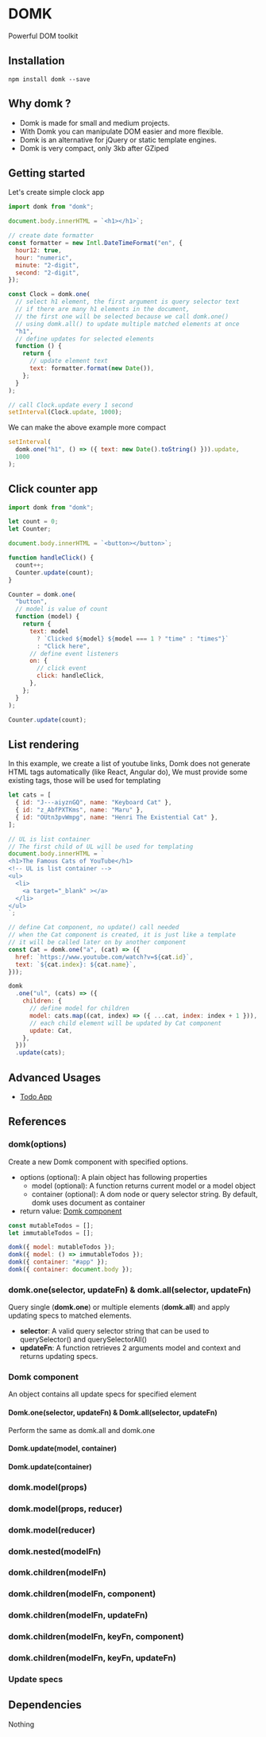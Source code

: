 # DOMK

Powerful DOM toolkit

## Installation

```
npm install domk --save
```

## Why domk ?

- Domk is made for small and medium projects.
- With Domk you can manipulate DOM easier and more flexible.
- Domk is an alternative for jQuery or static template engines.
- Domk is very compact, only 3kb after GZiped

## Getting started

Let's create simple clock app

```js
import domk from "domk";

document.body.innerHTML = `<h1></h1>`;

// create date formatter
const formatter = new Intl.DateTimeFormat("en", {
  hour12: true,
  hour: "numeric",
  minute: "2-digit",
  second: "2-digit",
});

const Clock = domk.one(
  // select h1 element, the first argument is query selector text
  // if there are many h1 elements in the document,
  // the first one will be selected because we call domk.one()
  // using domk.all() to update multiple matched elements at once
  "h1",
  // define updates for selected elements
  function () {
    return {
      // update element text
      text: formatter.format(new Date()),
    };
  }
);

// call Clock.update every 1 second
setInterval(Clock.update, 1000);
```

We can make the above example more compact

```js
setInterval(
  domk.one("h1", () => ({ text: new Date().toString() })).update,
  1000
);
```

## Click counter app

```js
import domk from "domk";

let count = 0;
let Counter;

document.body.innerHTML = `<button></button>`;

function handleClick() {
  count++;
  Counter.update(count);
}

Counter = domk.one(
  "button",
  // model is value of count
  function (model) {
    return {
      text: model
        ? `Clicked ${model} ${model === 1 ? "time" : "times"}`
        : "Click here",
      // define event listeners
      on: {
        // click event
        click: handleClick,
      },
    };
  }
);

Counter.update(count);
```

## List rendering

In this example, we create a list of youtube links,
Domk does not generate HTML tags automatically (like React, Angular do),
We must provide some existing tags, those will be used for templating

```js
let cats = [
  { id: "J---aiyznGQ", name: "Keyboard Cat" },
  { id: "z_AbfPXTKms", name: "Maru" },
  { id: "OUtn3pvWmpg", name: "Henri The Existential Cat" },
];

// UL is list container
// The first child of UL will be used for templating
document.body.innerHTML = `
<h1>The Famous Cats of YouTube</h1>
<!-- UL is list container -->
<ul>
  <li>
    <a target="_blank" ></a>
  </li>
</ul>
`;

// define Cat component, no update() call needed
// when the Cat component is created, it is just like a template
// it will be called later on by another component
const Cat = domk.one("a", (cat) => ({
  href: `https://www.youtube.com/watch?v=${cat.id}`,
  text: `${cat.index}: ${cat.name}`,
}));

domk
  .one("ul", (cats) => ({
    children: {
      // define model for children
      model: cats.map((cat, index) => ({ ...cat, index: index + 1 })),
      // each child element will be updated by Cat component
      update: Cat,
    },
  }))
  .update(cats);
```

## Advanced Usages

- [Todo App](https://codesandbox.io/s/domux-todo-2ltcr?file=/src/index.js)

## References

### domk(options)

Create a new Domk component with specified options.

- options (optional): A plain object has following properties
  - model (optional): A function returns current model or a model object
  - container (optional): A dom node or query selector string. By default, domk uses document as container
- return value: [Domk component](#domk-component)

```js
const mutableTodos = [];
let immutableTodos = [];

domk({ model: mutableTodos });
domk({ model: () => immutableTodos });
domk({ container: "#app" });
domk({ container: document.body });
```

### domk.one(selector, updateFn) & domk.all(selector, updateFn)

Query single (**domk.one**) or multiple elements (**domk.all**) and apply updating specs to matched elements.

- **selector**: A valid query selector string that can be used to querySelector() and querySelectorAll()
- **updateFn**: A function retrieves 2 arguments model and context and returns updating specs.

### Domk component

An object contains all update specs for specified element

#### Domk.one(selector, updateFn) & Domk.all(selector, updateFn)

Perform the same as domk.all and domk.one

#### Domk.update(model, container)

#### Domk.update(container)

### domk.model(props)

### domk.model(props, reducer)

### domk.model(reducer)

### domk.nested(modelFn)

### domk.children(modelFn)

### domk.children(modelFn, component)

### domk.children(modelFn, updateFn)

### domk.children(modelFn, keyFn, component)

### domk.children(modelFn, keyFn, updateFn)

### Update specs

## Dependencies

Nothing
